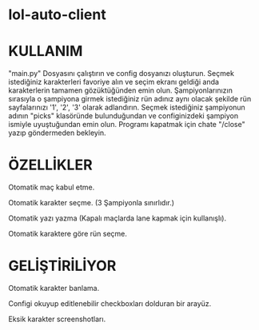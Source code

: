 # lol-auto-client

<h1>KULLANIM</h1>
<p>"main.py" Dosyasını çalıştırın ve config dosyanızı oluşturun. Seçmek istediğiniz karakterleri favoriye alın ve seçim ekranı geldiği anda karakterlerin tamamen gözüktüğünden emin olun. Şampiyonlarınızın sırasıyla o şampiyona girmek istediğiniz rün adınız aynı olacak şekilde rün sayfalarınızı '1', '2', '3' olarak adlandırın. Seçmek istediğiniz şampiyonun adının "picks" klasöründe bulunduğundan ve configinizdeki şampiyon ismiyle uyuştuğundan emin olun. Programı kapatmak için chate "/close" yazıp göndermeden bekleyin. </p>

<h1>ÖZELLİKLER</h1>
<p>Otomatik maç kabul etme. </p>
<p>Otomatik karakter seçme. (3 Şampiyonla sınırlıdır.) </p>
<p>Otomatik yazı yazma (Kapalı maçlarda lane kapmak için kullanışlı). </p>
<p>Otomatik karaktere göre rün seçme. </p>

<h1>GELİŞTİRİLİYOR</h1>
<p>Otomatik karakter banlama. </p>
<p>Configi okuyup editlenebilir checkboxları dolduran bir arayüz. </p>
<p>Eksik karakter screenshotları. </p>
